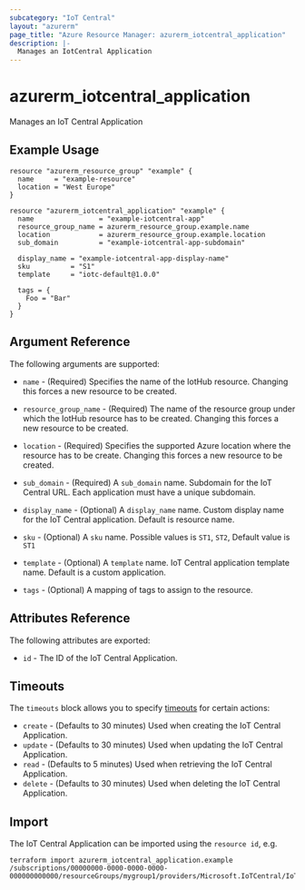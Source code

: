 ```yaml
---
subcategory: "IoT Central"
layout: "azurerm"
page_title: "Azure Resource Manager: azurerm_iotcentral_application"
description: |-
  Manages an IotCentral Application
---
```


# azurerm_iotcentral_application

Manages an IoT Central Application

## Example Usage

```hcl
resource "azurerm_resource_group" "example" {
  name     = "example-resource"
  location = "West Europe"
}

resource "azurerm_iotcentral_application" "example" {
  name                = "example-iotcentral-app"
  resource_group_name = azurerm_resource_group.example.name
  location            = azurerm_resource_group.example.location
  sub_domain          = "example-iotcentral-app-subdomain"

  display_name = "example-iotcentral-app-display-name"
  sku          = "S1"
  template     = "iotc-default@1.0.0"

  tags = {
    Foo = "Bar"
  }
}
```

## Argument Reference

The following arguments are supported:

* `name` - (Required) Specifies the name of the IotHub resource. Changing this forces a new resource to be created.

* `resource_group_name` - (Required) The name of the resource group under which the IotHub resource has to be created. Changing this forces a new resource to be created.

* `location` - (Required) Specifies the supported Azure location where the resource has to be create. Changing this forces a new resource to be created.

* `sub_domain` - (Required) A `sub_domain` name. Subdomain for the IoT Central URL. Each application must have a unique subdomain.

* `display_name` - (Optional) A `display_name` name. Custom display name for the IoT Central application. Default is resource name. 

* `sku` - (Optional) A `sku` name. Possible values is `ST1`, `ST2`, Default value is `ST1`

* `template` - (Optional) A `template` name. IoT Central application template name. Default is a custom application.

* `tags` - (Optional) A mapping of tags to assign to the resource.

## Attributes Reference

The following attributes are exported:

* `id` - The ID of the IoT Central Application.

## Timeouts

The `timeouts` block allows you to specify [timeouts](https://www.terraform.io/docs/configuration/resources.html#timeouts) for certain actions:

* `create` - (Defaults to 30 minutes) Used when creating the IoT Central Application.
* `update` - (Defaults to 30 minutes) Used when updating the IoT Central Application.
* `read` - (Defaults to 5 minutes) Used when retrieving the IoT Central Application.
* `delete` - (Defaults to 30 minutes) Used when deleting the IoT Central Application.

## Import

The IoT Central Application can be imported using the `resource id`, e.g.

```shell
terraform import azurerm_iotcentral_application.example /subscriptions/00000000-0000-0000-0000-000000000000/resourceGroups/mygroup1/providers/Microsoft.IoTCentral/IoTApps/app1
```
